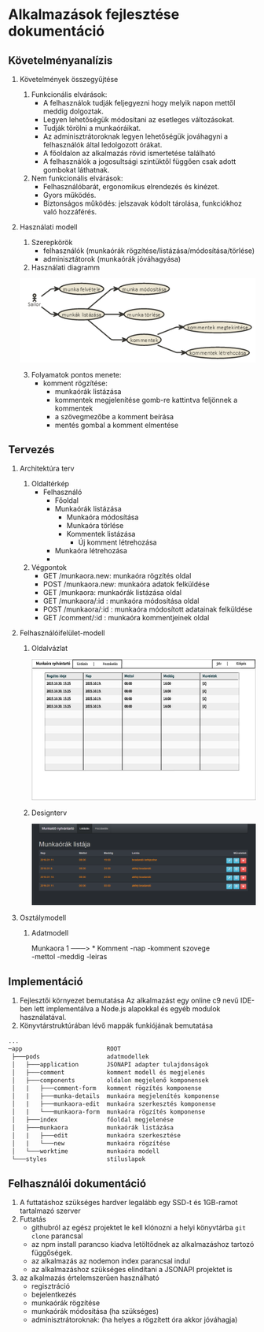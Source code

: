 # Alkalmazások fejlesztése dokumentáció

## Követelményanalízis
1. Követelmények összegyűjtése
	1. Funkcionális elvárások:
		* A felhasználok tudják feljegyezni hogy melyik napon mettől meddig dolgoztak.
		* Legyen lehetőségük módosítani az esetleges változásokat.
		* Tudják törölni a munkaóráikat.
		* Az adminisztrátoroknak legyen lehetőségük jováhagyni a felhasználók által ledolgozott órákat.
		* A főoldalon az alkalmazás rövid ismertetése található
		* A felhasználók a jogosultsági szintüktől függően csak adott gombokat láthatnak.
	2. Nem funkcionális elvárások:
		* Felhasználóbarát, ergonomikus elrendezés és kinézet.
		* Gyors működés.
		* Biztonságos működés: jelszavak kódolt tárolása, funkciókhoz való hozzáférés.
2. Használati modell
	1. Szerepkörök
		* felhasználók (munkaórák rögzítése/listázása/módosítása/törlése)
		* adminisztátorok (munkaórák jóváhagyása)
	2. Használati diagramm
	
	![Használati diagramm](docs/images/alk_fejl_image_01.png)

	3. Folyamatok pontos menete:
		- komment rögzítése:
			- munkaórák listázása
			- kommentek megjelenítése gomb-re kattintva feljönnek a kommentek
			- a szövegmezőbe a komment beírása
			- mentés gombal a komment elmentése
		
		

## Tervezés
1. Architektúra terv
	1. Oldaltérkép
		* Felhasználó
			* Főoldal
			* Munkaórák listázása
				* Munkaóra módosítása
				* Munkaóra törlése
				* Kommentek listázása
				    * Új komment létrehozása
			* Munkaóra létrehozása
			* 
	2. Végpontok
		* GET /munkaora.new: munkaóra rögzítés oldal
		* POST /munkaora.new: munkaóra adatok felküldése
		* GET /munkaora: munkaórák listázása oldal
		* GET /munkaora/:id : munkaóra módosítása oldal
		* POST /munkaora/:id : munkaóra módosított adatainak felküldése
		* GET /comment/:id : munkaóra kommentjeinek oldal

2. Felhasználóifelület-modell
	1. Oldalvázlat

		![oldalvazlat](docs/images/alk_fejl_image_03.jpg)

	2. Designterv
	
		![designterv](docs/images/alk_fejl_image_06.png)

3. Osztálymodell
	1. Adatmodell

		Munkaora 1 ───> * Komment
		-nap              -komment szovege  
		-mettol
		-meddig
		-leiras


## Implementáció
1. Fejlesztői környezet bemutatása
	Az alkalmazást egy online c9 nevű IDE-ben lett implementálva a Node.js alapokkal és egyéb modulok használatával.
2. Könyvtárstruktúrában lévő mappák funkiójának bemutatása
```
...
─app                        ROOT
 ├───pods                   adatmodellek
 │   ├───application        JSONAPI adapter tulajdonságok
 │   ├───comment            komment modell és megjelenés
 │   ├───components         oldalon megjelenő komponensek
 │   |   ├───comment-form   komment rögzítés komponense
 │   |   ├───munka-details  munkaóra megjelenítés komponense
 │   |   ├───munkaora-edit  munkaóra szerkesztés komponense
 │   |   └───munkaora-form  munkaóra rögzítés komponense
 │   ├───index              főoldal megjelenése
 │   ├───munkaora           munkaórák listázása
 │   |   ├───edit           munkaóra szerkesztése
 │   |   └───new            munkaóra rögzítése
 │   └───worktime           munkaóra modell
 └───styles                 stíluslapok
```


## Felhasználói dokumentáció
1. A futtatáshoz szükséges hardver legalább egy SSD-t és 1GB-ramot tartalmazó szerver
2. Futtatás
	- githubról az egész projektet le kell klónozni a helyi könyvtárba ```git clone``` parancsal
	- az npm install parancso kiadva letöltődnek az alkalmazáshoz tartozó függőségek.
	- az alkalmazás az nodemon index parancsal indul
	- az alkalmazáshoz szükséges elindítani a JSONAPI projektet is 
2. az alkalmazás értelemszerűen használható
	- regisztráció
	- bejelentkezés
	- munkaórák rögzítése
	- munkaórák módosítása (ha szükséges)
	- adminisztrátoroknak: (ha helyes a rögzített óra akkor jóváhagja)